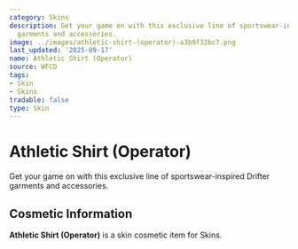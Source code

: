 ```yaml
---
category: Skins
description: Get your game on with this exclusive line of sportswear-inspired Drifter
  garments and accessories.
image: ../images/athletic-shirt-(operator)-a3b9f32bc7.png
last_updated: '2025-09-17'
name: Athletic Shirt (Operator)
source: WFCD
tags:
- Skin
- Skins
tradable: false
type: Skin
---
```


# Athletic Shirt (Operator)

Get your game on with this exclusive line of sportswear-inspired Drifter garments and accessories.

## Cosmetic Information

**Athletic Shirt (Operator)** is a skin cosmetic item for Skins.

